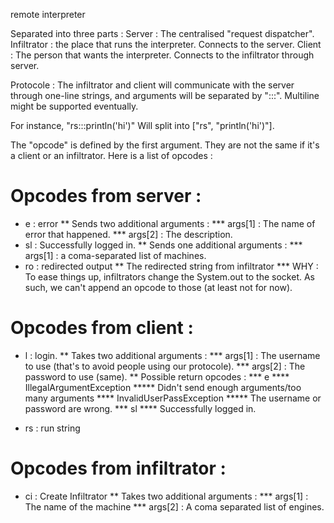 remote interpreter

Separated into three parts : 
Server : The centralised "request dispatcher".
Infiltrator : the place that runs the interpreter. Connects to the server.
Client : The person that wants the interpreter. Connects to the infiltrator through server.

Protocole : 
The infiltrator and client will communicate with the server through one-line strings, and arguments will be separated by ":::". Multiline might be supported eventually.

For instance, "rs:::println('hi')"
Will split into ["rs", "println('hi')"].

The "opcode" is defined by the first argument. They are not the same if it's a client or an infiltrator.
Here is a list of opcodes : 

# Opcodes from server : #
* e : error
** Sends two additional arguments : 
*** args[1] : The name of error that happened.
*** args[2] : The description.
* sl : Successfully logged in.
** Sends one additional arguments : 
*** args[1] : a coma-separated list of machines.
* ro : redirected output
** The redirected string from infiltrator 
*** WHY : To ease things up, infiltrators change the System.out to the socket. As such, we can't append an opcode to those (at least not for now).

# Opcodes from client : #
* l : login. 
** Takes two additional arguments : 
*** args[1] : The username to use (that's to avoid people using our protocole).
*** args[2] : The password to use (same).
** Possible return opcodes : 
*** e
**** IllegalArgumentException
***** Didn't send enough arguments/too many arguments
**** InvalidUserPassException
***** The username or password are wrong.
*** sl
**** Successfully logged in.

* rs : run string

# Opcodes from infiltrator : #
* ci : Create Infiltrator
** Takes two additional arguments : 
*** args[1] : The name of the machine
*** args[2] : A coma separated list of engines.
